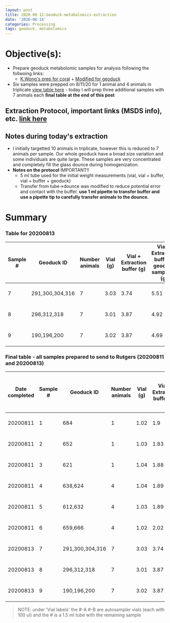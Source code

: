 ```yaml
---
layout: post
title: 2020-08-12-Geoduck-metabolomics-extraction
date: '2020-08-14'
categories: Processing
tags: geoduck, metabolomics
---
```


# **Objective(s):**
- Prepare geoduck metabolomic samples for analysis following the follwoing links:
  - [K.Wong's prep for coral](https://kevinhwong1.github.io/KevinHWong_Notebook/Metabolomics-P-astreoides-sample-prep/) + [Modified for geoduck](https://github.com/SamGurr/SamJGurr_Lab_Notebook/blob/master/_posts/2020-08-12-Geoduck-meta//bolomics-extraction.md)
- Six samples were prepped on 8/11/20 for 1 animal and 4 animals in triplicate [view table here](https://github.com/SamGurr/SamJGurr_Lab_Notebook/blob/master/_posts/2020-08-12-Geoduck-meta//bolomics-extraction.md) - today I will prep three additional samples with 7 animals each **final table at the end of this post**


## Extraction Protocol, important links (MSDS info), etc. [link here](https://github.com/SamGurr/SamJGurr_Lab_Notebook/blob/master/_posts/2020-08-12-Geoduck-meta//bolomics-extraction.md)

## Notes during today's extraction

- I initially targetted 10 animals in triplicate, however this is reduced to 7 animals per sample. Our whole geoduck have a broad size variation and some individuals are quite large. These samples are very concentrated and completely fill the glass dounce during homogenization.
- **Notes on the protocol** IMPORTANT!!
  - 5 ml tube used for the initial weight measurements (vial, vial + buffer, vial + buffer + geoduck)
  - Transfer from tube->dounce was modified to reduce potential error and contact with the buffer. **use 1 ml pipette to transfer buffer and use a pipette tip to carefully transfer animals to the dounce.**

# Summary
### Table for 20200813
| Sample # | Geoduck ID | Number animals | Vial (g) | Vial + Extraction buffer (g) | Vial + Extraction buffer + geoduck sample(s) (g) | Vial labels |
| --- |    ---   | - |  ---  |  ---  |  ---  |     ---     |
| 7   | 291,300,304,316  | 7 |  3.03 | 3.74  | 5.51  | 7, 7-A, 7-B |
| 8   | 296,312,318      | 7 |  3.01 | 3.87  | 4.92  | 8, 8-A, 8-B |
| 9   | 190,196,200      | 7 |  3.02 | 3.87  | 4.69  | 9, 9-A, 9-B |


### Final table - all samples prepared to send to Rutgers (20200811 and 20200813)

| Date completed | Sample # | Geoduck ID | Number animals | Vial (g) | Vial + Extraction buffer (g) | Vial + Extraction buffer + geoduck sample(s) (g) | Vial labels |
|   ---    | --- |    ---   | - |  ---  |  ---  |  ---  |     ---     |
| 20200811 | 1   | 684      | 1 |  1.02 |  1.9  | 2.14  | 1, 1-A, 1-B |
| 20200811 | 2   | 652      | 1 |  1.03 | 1.83  | 1.86  | 2, 2-A, 2-B |
| 20200811 | 3   | 621      | 1 |  1.04 | 1.88  | 1.95  | 3, 3-A, 3-B |
| 20200811 | 4   | 638,624  | 4 |  1.04 | 1.89  | 2.24  | 4, 4-A, 4-B |
| 20200811 | 5   | 612,632  | 4 |  1.03 | 1.89  | 2.38  | 5, 5-A, 5-B |
| 20200811 | 6   | 659,666  | 4 |  1.02 | 2.02  | 2.46  | 6, 6-A, 6-B |
| 20200813 | 7   | 291,300,304,316  | 7 |  3.03 | 3.74  | 5.51  | 7, 7-A, 7-B |
| 20200813 | 8   | 296,312,318      | 7 |  3.01 | 3.87  | 4.92  | 8, 8-A, 8-B |
| 20200813 | 9   | 190,196,200      | 7 |  3.02 | 3.87  | 4.69  | 9, 9-A, 9-B |

> NOTE: under 'Vial labels' the #-A #-B are autosampler vials (each with 100 ul) and the # is a 1.5 ml tube with the remaining sample
